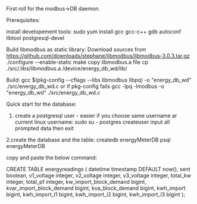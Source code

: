 First roll for the modbus->DB daemon.


Prerequisites:

install developement tools: sudo yum install gcc gcc-c++ gdb autoconf libtool postgresql-devel

Build libmodbus as static library:
Download sources from https://github.com/downloads/stephane/libmodbus/libmodbus-3.0.3.tar.gz
./configure --enable-static
make
copy libmodbus.a file
cp ./src/.libs/libmodbus.a <root of working dir>/device/energy_db_wd/lib/



Build:
gcc $(pkg-config --cflags --libs libmodbus libpq) -o "energy_db_wd" ./src/energy_db_wd.c
or if pkg-config fails
gcc -lpq -lmodbus -o "energy_db_wd" ./src/energy_db_wd.c


Quick start for the database:

1. create a postgresql user - easier if you choose same username ar current linux username:
sudo su - postgres
createuser
input all prompted data then exit


2.create the database and the table:
createdb energyMeterDB
psql energyMeterDB

copy and paste the below command:

CREATE TABLE energyreadings
(
  datetime timestamp DEFAULT now(),
  sent boolean,
  v1_voltage integer,
  v2_voltage integer,
  v3_voltage integer,
  total_kw integer,
  total_pf integer,
  kw_import_block_demand bigint,
  kvar_import_block_demand bigint,
  kva_block_demand bigint,
  kwh_import bigint,
  kwh_import_l1 bigint,
  kwh_import_l2 bigint,
  kwh_import_l3 bigint
);


